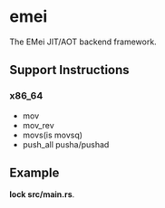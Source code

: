 # emei

The EMei JIT/AOT backend framework.

## Support Instructions

### x86_64

- mov
- mov_rev
- movs(is movsq)
- push_all pusha/pushad

## Example

**lock src/main.rs**.
